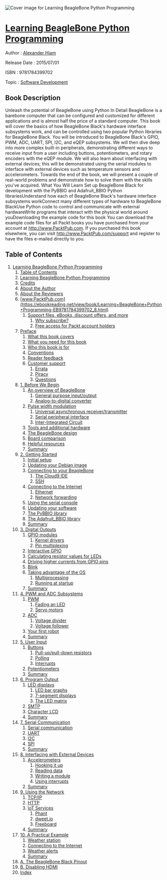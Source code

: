 ![Cover image for Learning BeagleBone Python Programming](https://imgdetail.ebookreading.net/cover/cover/software_development/EB9781784399702.jpg)

[Learning BeagleBone Python Programming](https://ebookreading.net/view/book/Learning+BeagleBone+Python+Programming-EB9781784399702_1.html "Learning BeagleBone Python Programming")
====================================================================================================================

Author : [Alexander Hiam](https://ebookreading.net/search/author/Alexander+Hiam)

Release Date : 2015/07/01

ISBN : 9781784399702

Topic : [Software Development](https://ebookreading.net/search/category/software-development)

Book Description
-----------------

Unleash the potential of BeagleBone using Python
In Detail
BeagleBone is a barebone computer that can be configured and customized for different applications and is almost half the price of a standard computer. This book will cover the basics of how BeagleBone Black's hardware interface subsystems work, and can be controlled using two popular Python libraries for BeagleBone Black. You will be introduced to BeagleBone Black's GPIO, PWM, ADC, UART, SPI, I2C, and eQEP subsystems. We will then dive deep into more complex built-in peripherals, demonstrating different ways to receive input from a user including buttons, potentiometers, and rotary encoders with the eQEP module. We will also learn about interfacing with external devices; this will be demonstrated using the serial modules to interface with external devices such as temperature sensors and accelerometers. Towards the end of the book, we will present a couple of real-world problems and demonstrate how to solve them with the skills you've acquired.
What You Will Learn
Set up BeagleBone Black for development with the PyBBIO and Adafruit_BBIO Python librariesUnderstand how each of BeagleBone Black's hardware interface subsystems workConnect many different types of hardware to BeagleBone BlackUse Python code to control and communicate with external hardwareWrite programs that interact with the physical world around youDownloading the example code for this book You can download the example code files for all Packt books you have purchased from your account at http://www.PacktPub.com. If you purchased this book elsewhere, you can visit http://www.PacktPub.com/support and register to have the files e-mailed directly to you.
              
Table of Contents
-----------------

1. [Learning BeagleBone Python Programming](https://ebookreading.net/view/book/Learning+BeagleBone+Python+Programming-EB9781784399702_3.html)
    1. [Table of Contents](https://ebookreading.net/view/book/Learning+BeagleBone+Python+Programming-EB9781784399702_2.html)
    1. [Learning BeagleBone Python Programming](https://ebookreading.net/view/book/Learning+BeagleBone+Python+Programming-EB9781784399702_4.html)
    1. [Credits](https://ebookreading.net/view/book/Learning+BeagleBone+Python+Programming-EB9781784399702_5.html)
    1. [About the Author](https://ebookreading.net/view/book/Learning+BeagleBone+Python+Programming-EB9781784399702_6.html)
    1. [About the Reviewers](https://ebookreading.net/view/book/Learning+BeagleBone+Python+Programming-EB9781784399702_7.html)
    1. [www.PacktPub.com](https://ebookreading.net/view/book/Learning+BeagleBone+Python+Programming-EB9781784399702_8.html)
        1. [Support files, eBooks, discount offers, and more](https://ebookreading.net/view/book/Learning+BeagleBone+Python+Programming-EB9781784399702_8.html#ch00lvl1sec01)
            1. [Why subscribe?](https://ebookreading.net/view/book/Learning+BeagleBone+Python+Programming-EB9781784399702_8.html#ch00lvl2sec01)
            1. [Free access for Packt account holders](https://ebookreading.net/view/book/Learning+BeagleBone+Python+Programming-EB9781784399702_8.html#ch00lvl2sec02)
    1. [Preface](https://ebookreading.net/view/book/Learning+BeagleBone+Python+Programming-EB9781784399702_9.html)
        1. [What this book covers](https://ebookreading.net/view/book/Learning+BeagleBone+Python+Programming-EB9781784399702_9.html#ch00lvl1sec02)
        1. [What you need for this book](https://ebookreading.net/view/book/Learning+BeagleBone+Python+Programming-EB9781784399702_10.html)
        1. [Who this book is for](https://ebookreading.net/view/book/Learning+BeagleBone+Python+Programming-EB9781784399702_11.html)
        1. [Conventions](https://ebookreading.net/view/book/Learning+BeagleBone+Python+Programming-EB9781784399702_12.html)
        1. [Reader feedback](https://ebookreading.net/view/book/Learning+BeagleBone+Python+Programming-EB9781784399702_13.html)
        1. [Customer support](https://ebookreading.net/view/book/Learning+BeagleBone+Python+Programming-EB9781784399702_14.html)
            1. [Errata](https://ebookreading.net/view/book/Learning+BeagleBone+Python+Programming-EB9781784399702_14.html#ch00lvl2sec03)
            1. [Piracy](https://ebookreading.net/view/book/Learning+BeagleBone+Python+Programming-EB9781784399702_14.html#ch00lvl2sec04)
            1. [Questions](https://ebookreading.net/view/book/Learning+BeagleBone+Python+Programming-EB9781784399702_14.html#ch00lvl2sec05)
    1. [1. Before We Begin](https://ebookreading.net/view/book/Learning+BeagleBone+Python+Programming-EB9781784399702_15.html)
        1. [An overview of BeagleBone](https://ebookreading.net/view/book/Learning+BeagleBone+Python+Programming-EB9781784399702_15.html#ch01lvl1sec08)
            1. [General purpose input/output](https://ebookreading.net/view/book/Learning+BeagleBone+Python+Programming-EB9781784399702_15.html#ch01lvl2sec06)
            1. [Analog-to-digital converter](https://ebookreading.net/view/book/Learning+BeagleBone+Python+Programming-EB9781784399702_15.html#ch01lvl2sec07)
        1. [Pulse width modulation](https://ebookreading.net/view/book/Learning+BeagleBone+Python+Programming-EB9781784399702_16.html)
            1. [Universal asynchronous receiver/transmitter](https://ebookreading.net/view/book/Learning+BeagleBone+Python+Programming-EB9781784399702_16.html#ch01lvl2sec08)
            1. [Serial peripheral interface](https://ebookreading.net/view/book/Learning+BeagleBone+Python+Programming-EB9781784399702_16.html#ch01lvl2sec09)
            1. [Inter-Integrated Circuit](https://ebookreading.net/view/book/Learning+BeagleBone+Python+Programming-EB9781784399702_16.html#ch01lvl2sec10)
        1. [Tools and additional hardware](https://ebookreading.net/view/book/Learning+BeagleBone+Python+Programming-EB9781784399702_17.html)
        1. [The BeagleBone design](https://ebookreading.net/view/book/Learning+BeagleBone+Python+Programming-EB9781784399702_18.html)
        1. [Board comparison](https://ebookreading.net/view/book/Learning+BeagleBone+Python+Programming-EB9781784399702_19.html)
        1. [Helpful resources](https://ebookreading.net/view/book/Learning+BeagleBone+Python+Programming-EB9781784399702_20.html)
        1. [Summary](https://ebookreading.net/view/book/Learning+BeagleBone+Python+Programming-EB9781784399702_21.html)
    1. [2. Getting Started](https://ebookreading.net/view/book/Learning+BeagleBone+Python+Programming-EB9781784399702_22.html)
        1. [Initial setup](https://ebookreading.net/view/book/Learning+BeagleBone+Python+Programming-EB9781784399702_22.html#ch02lvl1sec15)
        1. [Updating your Debian image](https://ebookreading.net/view/book/Learning+BeagleBone+Python+Programming-EB9781784399702_23.html)
        1. [Connecting to your BeagleBone](https://ebookreading.net/view/book/Learning+BeagleBone+Python+Programming-EB9781784399702_24.html)
            1. [The Cloud9 IDE](https://ebookreading.net/view/book/Learning+BeagleBone+Python+Programming-EB9781784399702_24.html#ch02lvl2sec11)
            1. [SSH](https://ebookreading.net/view/book/Learning+BeagleBone+Python+Programming-EB9781784399702_24.html#ch02lvl2sec12)
        1. [Connecting to the Internet](https://ebookreading.net/view/book/Learning+BeagleBone+Python+Programming-EB9781784399702_25.html)
            1. [Ethernet](https://ebookreading.net/view/book/Learning+BeagleBone+Python+Programming-EB9781784399702_25.html#ch02lvl2sec13)
            1. [Network forwarding](https://ebookreading.net/view/book/Learning+BeagleBone+Python+Programming-EB9781784399702_25.html#ch02lvl2sec14)
        1. [Using the serial console](https://ebookreading.net/view/book/Learning+BeagleBone+Python+Programming-EB9781784399702_26.html)
        1. [Updating your software](https://ebookreading.net/view/book/Learning+BeagleBone+Python+Programming-EB9781784399702_27.html)
        1. [The PyBBIO library](https://ebookreading.net/view/book/Learning+BeagleBone+Python+Programming-EB9781784399702_28.html)
        1. [The Adafruit_BBIO library](https://ebookreading.net/view/book/Learning+BeagleBone+Python+Programming-EB9781784399702_29.html)
        1. [Summary](https://ebookreading.net/view/book/Learning+BeagleBone+Python+Programming-EB9781784399702_30.html)
    1. [3. Digital Outputs](https://ebookreading.net/view/book/Learning+BeagleBone+Python+Programming-EB9781784399702_31.html)
        1. [GPIO modules](https://ebookreading.net/view/book/Learning+BeagleBone+Python+Programming-EB9781784399702_31.html#ch03lvl1sec24)
            1. [Kernel drivers](https://ebookreading.net/view/book/Learning+BeagleBone+Python+Programming-EB9781784399702_31.html#ch03lvl2sec15)
            1. [Pin multiplexing](https://ebookreading.net/view/book/Learning+BeagleBone+Python+Programming-EB9781784399702_31.html#ch03lvl2sec16)
        1. [Interactive GPIO](https://ebookreading.net/view/book/Learning+BeagleBone+Python+Programming-EB9781784399702_32.html)
        1. [Calculating resistor values for LEDs](https://ebookreading.net/view/book/Learning+BeagleBone+Python+Programming-EB9781784399702_33.html)
        1. [Driving higher currents from GPIO pins](https://ebookreading.net/view/book/Learning+BeagleBone+Python+Programming-EB9781784399702_34.html)
        1. [Blink](https://ebookreading.net/view/book/Learning+BeagleBone+Python+Programming-EB9781784399702_35.html)
        1. [Taking advantage of the OS](https://ebookreading.net/view/book/Learning+BeagleBone+Python+Programming-EB9781784399702_36.html)
            1. [Multiprocessing](https://ebookreading.net/view/book/Learning+BeagleBone+Python+Programming-EB9781784399702_36.html#ch03lvl2sec17)
            1. [Running at startup](https://ebookreading.net/view/book/Learning+BeagleBone+Python+Programming-EB9781784399702_36.html#ch03lvl2sec18)
        1. [Summary](https://ebookreading.net/view/book/Learning+BeagleBone+Python+Programming-EB9781784399702_37.html)
    1. [4. PWM and ADC Subsystems](https://ebookreading.net/view/book/Learning+BeagleBone+Python+Programming-EB9781784399702_38.html)
        1. [PWM](https://ebookreading.net/view/book/Learning+BeagleBone+Python+Programming-EB9781784399702_38.html#ch04lvl1sec31)
            1. [Fading an LED](https://ebookreading.net/view/book/Learning+BeagleBone+Python+Programming-EB9781784399702_38.html#ch04lvl2sec19)
            1. [Servo motors](https://ebookreading.net/view/book/Learning+BeagleBone+Python+Programming-EB9781784399702_38.html#ch04lvl2sec20)
        1. [ADC](https://ebookreading.net/view/book/Learning+BeagleBone+Python+Programming-EB9781784399702_39.html)
            1. [Voltage divider](https://ebookreading.net/view/book/Learning+BeagleBone+Python+Programming-EB9781784399702_39.html#ch04lvl2sec21)
            1. [Voltage follower](https://ebookreading.net/view/book/Learning+BeagleBone+Python+Programming-EB9781784399702_39.html#ch04lvl2sec22)
        1. [Your first robot](https://ebookreading.net/view/book/Learning+BeagleBone+Python+Programming-EB9781784399702_40.html)
        1. [Summary](https://ebookreading.net/view/book/Learning+BeagleBone+Python+Programming-EB9781784399702_41.html)
    1. [5. User Input](https://ebookreading.net/view/book/Learning+BeagleBone+Python+Programming-EB9781784399702_42.html)
        1. [Buttons](https://ebookreading.net/view/book/Learning+BeagleBone+Python+Programming-EB9781784399702_42.html#ch05lvl1sec35)
            1. [Pull-up/pull-down resistors](https://ebookreading.net/view/book/Learning+BeagleBone+Python+Programming-EB9781784399702_42.html#ch05lvl2sec23)
            1. [Polling](https://ebookreading.net/view/book/Learning+BeagleBone+Python+Programming-EB9781784399702_42.html#ch05lvl2sec24)
            1. [Interrupts](https://ebookreading.net/view/book/Learning+BeagleBone+Python+Programming-EB9781784399702_42.html#ch05lvl2sec25)
        1. [Potentiometers](https://ebookreading.net/view/book/Learning+BeagleBone+Python+Programming-EB9781784399702_43.html)
        1. [Summary](https://ebookreading.net/view/book/Learning+BeagleBone+Python+Programming-EB9781784399702_44.html)
    1. [6. Program Output](https://ebookreading.net/view/book/Learning+BeagleBone+Python+Programming-EB9781784399702_45.html)
        1. [LED displays](https://ebookreading.net/view/book/Learning+BeagleBone+Python+Programming-EB9781784399702_45.html#ch06lvl1sec38)
            1. [LED bar graphs](https://ebookreading.net/view/book/Learning+BeagleBone+Python+Programming-EB9781784399702_45.html#ch06lvl2sec26)
            1. [7-segment displays](https://ebookreading.net/view/book/Learning+BeagleBone+Python+Programming-EB9781784399702_45.html#ch06lvl2sec27)
            1. [The LED matrix](https://ebookreading.net/view/book/Learning+BeagleBone+Python+Programming-EB9781784399702_45.html#ch06lvl2sec28)
        1. [SMTP](https://ebookreading.net/view/book/Learning+BeagleBone+Python+Programming-EB9781784399702_46.html)
        1. [Character LCD](https://ebookreading.net/view/book/Learning+BeagleBone+Python+Programming-EB9781784399702_47.html)
        1. [Summary](https://ebookreading.net/view/book/Learning+BeagleBone+Python+Programming-EB9781784399702_48.html)
    1. [7. Serial Communication](https://ebookreading.net/view/book/Learning+BeagleBone+Python+Programming-EB9781784399702_49.html)
        1. [Serial communication](https://ebookreading.net/view/book/Learning+BeagleBone+Python+Programming-EB9781784399702_49.html#ch07lvl1sec42)
        1. [UART](https://ebookreading.net/view/book/Learning+BeagleBone+Python+Programming-EB9781784399702_50.html)
        1. [I2C](https://ebookreading.net/view/book/Learning+BeagleBone+Python+Programming-EB9781784399702_51.html)
        1. [SPI](https://ebookreading.net/view/book/Learning+BeagleBone+Python+Programming-EB9781784399702_52.html)
        1. [Summary](https://ebookreading.net/view/book/Learning+BeagleBone+Python+Programming-EB9781784399702_53.html)
    1. [8. Interfacing with External Devices](https://ebookreading.net/view/book/Learning+BeagleBone+Python+Programming-EB9781784399702_54.html)
        1. [Accelerometers](https://ebookreading.net/view/book/Learning+BeagleBone+Python+Programming-EB9781784399702_54.html#ch08lvl1sec47)
            1. [Hooking it up](https://ebookreading.net/view/book/Learning+BeagleBone+Python+Programming-EB9781784399702_54.html#ch08lvl2sec29)
            1. [Reading data](https://ebookreading.net/view/book/Learning+BeagleBone+Python+Programming-EB9781784399702_54.html#ch08lvl2sec30)
            1. [Writing a module](https://ebookreading.net/view/book/Learning+BeagleBone+Python+Programming-EB9781784399702_54.html#ch08lvl2sec31)
            1. [Using interrupts](https://ebookreading.net/view/book/Learning+BeagleBone+Python+Programming-EB9781784399702_54.html#ch08lvl2sec32)
        1. [Summary](https://ebookreading.net/view/book/Learning+BeagleBone+Python+Programming-EB9781784399702_55.html)
    1. [9. Using the Network](https://ebookreading.net/view/book/Learning+BeagleBone+Python+Programming-EB9781784399702_56.html)
        1. [TCP/IP](https://ebookreading.net/view/book/Learning+BeagleBone+Python+Programming-EB9781784399702_56.html#ch09lvl1sec49)
        1. [HTTP](https://ebookreading.net/view/book/Learning+BeagleBone+Python+Programming-EB9781784399702_57.html)
        1. [IoT Services](https://ebookreading.net/view/book/Learning+BeagleBone+Python+Programming-EB9781784399702_58.html)
            1. [Phant](https://ebookreading.net/view/book/Learning+BeagleBone+Python+Programming-EB9781784399702_58.html#ch09lvl2sec33)
            1. [dweet.io](https://ebookreading.net/view/book/Learning+BeagleBone+Python+Programming-EB9781784399702_58.html#ch09lvl2sec34)
            1. [Freeboard](https://ebookreading.net/view/book/Learning+BeagleBone+Python+Programming-EB9781784399702_58.html#ch09lvl2sec35)
        1. [Summary](https://ebookreading.net/view/book/Learning+BeagleBone+Python+Programming-EB9781784399702_59.html)
    1. [10. A Practical Example](https://ebookreading.net/view/book/Learning+BeagleBone+Python+Programming-EB9781784399702_60.html)
        1. [Weather station](https://ebookreading.net/view/book/Learning+BeagleBone+Python+Programming-EB9781784399702_60.html#ch10lvl1sec53)
        1. [Connecting to the Internet](https://ebookreading.net/view/book/Learning+BeagleBone+Python+Programming-EB9781784399702_61.html)
        1. [Weather alerts](https://ebookreading.net/view/book/Learning+BeagleBone+Python+Programming-EB9781784399702_62.html)
        1. [Summary](https://ebookreading.net/view/book/Learning+BeagleBone+Python+Programming-EB9781784399702_63.html)
    1. [A. The BeagleBone Black Pinout](https://ebookreading.net/view/book/Learning+BeagleBone+Python+Programming-EB9781784399702_64.html)
    1. [B. Disabling HDMI](https://ebookreading.net/view/book/Learning+BeagleBone+Python+Programming-EB9781784399702_65.html)
    1. [Index](https://ebookreading.net/view/book/Learning+BeagleBone+Python+Programming-EB9781784399702_66.html)
